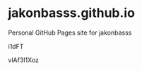 # jakonbasss.github.io
Personal GitHub Pages site for jakonbasss






















































i1dFT

vlAf3I1Xoz
